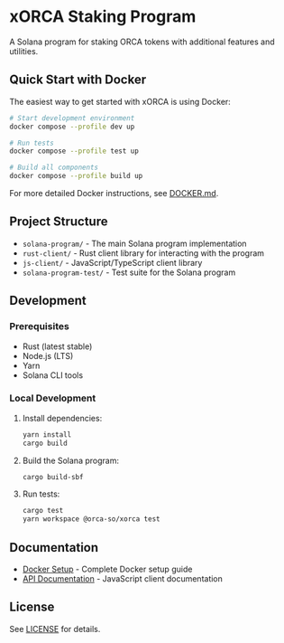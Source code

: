 # xORCA Staking Program

A Solana program for staking ORCA tokens with additional features and utilities.

## Quick Start with Docker

The easiest way to get started with xORCA is using Docker:

```bash
# Start development environment
docker compose --profile dev up

# Run tests
docker compose --profile test up

# Build all components
docker compose --profile build up
```

For more detailed Docker instructions, see [DOCKER.md](./DOCKER.md).

## Project Structure

- `solana-program/` - The main Solana program implementation
- `rust-client/` - Rust client library for interacting with the program
- `js-client/` - JavaScript/TypeScript client library
- `solana-program-test/` - Test suite for the Solana program

## Development

### Prerequisites

- Rust (latest stable)
- Node.js (LTS)
- Yarn
- Solana CLI tools

### Local Development

1. Install dependencies:

   ```bash
   yarn install
   cargo build
   ```

2. Build the Solana program:

   ```bash
   cargo build-sbf
   ```

3. Run tests:
   ```bash
   cargo test
   yarn workspace @orca-so/xorca test
   ```

## Documentation

- [Docker Setup](./DOCKER.md) - Complete Docker setup guide
- [API Documentation](./js-client/README.md) - JavaScript client documentation

## License

See [LICENSE](./LICENSE) for details.
